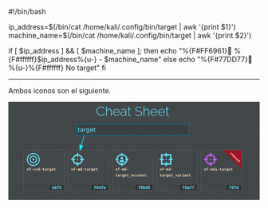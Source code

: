 #!/bin/bash
 
ip_address=$(/bin/cat /home/kali/.config/bin/target | awk '{print $1}')
machine_name=$(/bin/cat /home/kali/.config/bin/target | awk '{print $2}')
 
if [ $ip_address ] && [ $machine_name ]; then
    echo "%{F#FF6961}󰓾 %{F#ffffff}$ip_address%{u-} - $machine_name"
else
    echo "%{F#77DD77}󰓾 %{u-}%{F#ffffff} No target"
fi

-------------------------------------------------------------------------------------------------------------

Ambos iconos son el siguiente.

![Icono target](/assets/img/target-icono.png)
